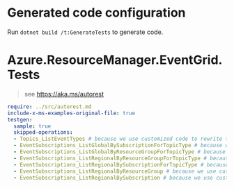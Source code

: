 # Generated code configuration

Run `dotnet build /t:GenerateTests` to generate code.

# Azure.ResourceManager.EventGrid.Tests

> see https://aka.ms/autorest
``` yaml
require: ../src/autorest.md
include-x-ms-examples-original-file: true
testgen:
  sample: true
  skipped-operations:
  - Topics_ListEventTypes # because we use customized code to rewrite this operation
  - EventSubscriptions_ListGlobalBySubscriptionForTopicType # because we use customized code to rewrite this operation
  - EventSubscriptions_ListGlobalByResourceGroupForTopicType # because we use customized code to rewrite this operation
  - EventSubscriptions_ListRegionalByResourceGroupForTopicType # because we use customized code to rewrite this operation
  - EventSubscriptions_ListRegionalBySubscriptionForTopicType # because we use customized code to rewrite this operation
  - EventSubscriptions_ListRegionalByResourceGroup # because we use customized code to rewrite this operation
  - EventSubscriptions_ListRegionalBySubscription # because we use customized code to rewrite this operation
```
